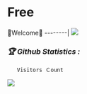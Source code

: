 
# Free




🌺Welcome🌺
--------|
![](https://media.tenor.com/iVCiM9W7cvYAAAAd/Farhad.gif)



<h3><b><i>🏆 Github Statistics :</i></b></h3>

       Visitors Ｃount
 <img src="https://profile-counter.glitch.me/AryanHack907/count.svg" />
</p>
